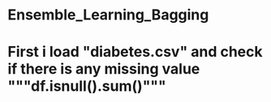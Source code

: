 # Ensemble_Learning_Bagging
# First i load "diabetes.csv" and check if there is any missing value """df.isnull().sum()"""
